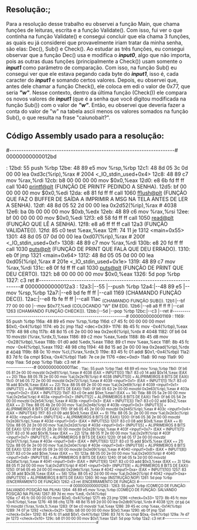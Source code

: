 ## Resolução:;
Para a resolução desse trabalho eu observei a função Main, que chama funções de leituras, escrita e a função Validate(). Com isso, fui ver o que continha na função Validate() e consegui concluir que ela chama 3 funções, as quais eu já considerei que provavelmente iriam tratar da minha senha, são elas: Dec(), Sub() e Check(). Ao estudar as três funções, eu consegui observar que a função Dec() usa e modifica o ***input0***, algo que não importa, pois as outras duas funções (principalmente a Check()) usam somente o ***input1*** como parâmetro de comparação. Com isso, na função Sub() eu consegui ver que ele estava pegando cada byte do ***input1***, isso é, cada caracter do ***input1*** e somando certos valores. Depois, eu observei que, antes dele chamar a função Check(), ele coloca em edi o valor de 0x77, que seria ***"w"***. Nesse contexto, dentro da última função (Check()) ele compara os novos valores de ***input1*** (que é a senha que você digitou modificada na função Sub()) com o valor de ***"w"***. Então, eu observei que deveria fazer a conta do valor de "w" na tabela ascii menos os valores somados na função Sub(), o que resulta na frase "caiunobait?".

## Código Assembly usado para a resolução:

#----------------------------------------------------------------------#
00000000000012bd <main>:
    12bd:	55                   	push   %rbp
    12be:	48 89 e5             	mov    %rsp,%rbp
    12c1:	48 8d 05 3c 0d 00 00 	lea    0xd3c(%rip),%rax        # 2004 <_IO_stdin_used+0x4>
    12c8:	48 89 c7             	mov    %rax,%rdi
    12cb:	b8 00 00 00 00       	mov    $0x0,%eax
    12d0:	e8 6b fd ff ff       	call   1040 <printf@plt>	(FUNÇÃO DE PRINTF PEDINDO A SENHA).
    12d5:	bf 00 00 00 00       	mov    $0x0,%edi
    12da:	e8 81 fd ff ff       	call   1060 <fflush@plt>	(FUNÇÃO QUE FAZ O BUFFER DE SAÍDA A IMPRIMIR A MSG NA TELA ANTES DE LER A SENHA).
    12df:	48 8d 05 52 2d 00 00 	lea    0x2d52(%rip),%rax        # 4038 <input1>
    12e6:	ba 0b 00 00 00       	mov    $0xb,%edx
    12eb:	48 89 c6             	mov    %rax,%rsi
    12ee:	bf 00 00 00 00       	mov    $0x0,%edi
    12f3:	e8 58 fd ff ff       	call   1050 <read@plt>		(FUNÇÃO QUE LÊ A SENHA).
    12f8:	e8 a6 ff ff ff       	call   12a3 <validate>		(FUNÇÃO VALIDATE()).
    12fd:	85 c0                	test   %eax,%eax
    12ff:	74 11                	je     1312 <main+0x55>
    1301:	48 8d 05 07 0d 00 00 	lea    0xd07(%rip),%rax        # 200f <_IO_stdin_used+0xf>
    1308:	48 89 c7             	mov    %rax,%rdi
    130b:	e8 20 fd ff ff       	call   1030 <puts@plt>		(FUNÇÃO DE PRINT QUE FALA QUE DEU ERRADO).
    1310:	eb 0f                	jmp    1321 <main+0x64>
    1312:	48 8d 05 05 0d 00 00 	lea    0xd05(%rip),%rax        # 201e <_IO_stdin_used+0x1e>
    1319:	48 89 c7             	mov    %rax,%rdi
    131c:	e8 0f fd ff ff       	call   1030 <puts@plt>		(FUNÇÃO DE PRINT QUE DEU CERTO).
    1321:	b8 00 00 00 00       	mov    $0x0,%eax
    1326:	5d                   	pop    %rbp
    1327:	c3                   	ret
#----------------------------------------------------------------------#
00000000000012a3 <validate>:
    12a3:|--55                   |--push   %rbp
    12a4:|--48 89 e5             |--mov    %rsp,%rbp
    12a7:|--e8 bd fe ff ff       |--call   1169 <dec>	(CHAMANDO FUNÇÃO DEC()).
    12ac:|--e8 fb fe ff ff       |--call   11ac <sub>	(CHAMANDO FUNÇÃO SUB()).
    12b1:|--bf 77 00 00 00       |--mov    $0x77,%edi	(COLOCANDO "W" EM EDI).
    12b6:|--e8 a8 ff ff ff       |--call   1263 <check>	(CHAMANDO FUNÇÃO CHECK()).
    12bb:|--5d                   |--pop    %rbp
    12bc:|--c3                   |--ret
#----------------------------------------------------------------------#
0000000000001169 <dec>:
    1169:	55                   	push   %rbp
    116a:	48 89 e5             	mov    %rsp,%rbp
    116d:	c7 45 fc 00 00 00 00 	movl   $0x0,-0x4(%rbp)
    1174:	eb 2c                	jmp    11a2 <dec+0x39>
    1176:	8b 45 fc             	mov    -0x4(%rbp),%eax
    1179:	48 98                	cltq
    117b:	48 8d 15 c6 2e 00 00 	lea    0x2ec6(%rip),%rdx        # 4048 <input0>
    1182:	0f b6 04 10          	movzbl (%rax,%rdx,1),%eax
    1186:	89 c2                	mov    %eax,%edx
    1188:	8b 45 d8             	mov    -0x28(%rbp),%eax
    118b:	01 d0                	add    %edx,%eax
    118d:	89 c1                	mov    %eax,%ecx
    118f:	8b 45 fc             	mov    -0x4(%rbp),%eax
    1192:	48 98                	cltq
    1194:	48 8d 15 ad 2e 00 00 	lea    0x2ead(%rip),%rdx        # 4048 <input0>
    119b:	88 0c 10             	mov    %cl,(%rax,%rdx,1)
    119e:	83 45 fc 01          	addl   $0x1,-0x4(%rbp)
    11a2:	83 7d fc 0a          	cmpl   $0xa,-0x4(%rbp)
    11a6:	7e ce                	jle    1176 <dec+0xd>
    11a8:	90                   	nop
    11a9:	90                   	nop
    11aa:	5d                   	pop    %rbp
    11ab:	c3                   	ret
#----------------------------------------------------------------------#
00000000000011ac <sub>:
    11ac:	55                   	push   %rbp
    11ad:	48 89 e5             	mov    %rsp,%rbp
    11b0:	0f b6 05 81 2e 00 00 	movzbl 0x2e81(%rip),%eax        # 4038 <input1>	(EAX = INPUT1[0])
    11b7:	83 c0 14             	add    $0x14,%eax								(EAX += 20)
    11ba:	88 05 78 2e 00 00    	mov    %al,0x2e78(%rip)        # 4038 <input1>	(INPUT1[0] = AL(PRIMEIROS 8 BITS DE EAX))
    11c0:	0f b6 05 72 2e 00 00 	movzbl 0x2e72(%rip),%eax        # 4039 <input1+0x1>	(EAX = INPUT1[1])
    11c7:	83 c0 16             	add    $0x16,%eax									(EAX += 22)
    11ca:	88 05 69 2e 00 00    	mov    %al,0x2e69(%rip)        # 4039 <input1+0x1>	(INPUT1[1] = AL(PRIMEIROS 8 BITS DE EAX))
    11d0:	0f b6 05 63 2e 00 00 	movzbl 0x2e63(%rip),%eax        # 403a <input1+0x2>	(EAX = INPUT1[2])
    11d7:	83 c0 0e             	add    $0xe,%eax1									(EAX += 14)
    11da:	88 05 5a 2e 00 00    	mov    %al,0x2e5a(%rip)        # 403a <input1+0x2>	(INPUT1[2] = AL(PRIMEIROS 8 BITS DE EAX))
    11e0:	0f b6 05 54 2e 00 00 	movzbl 0x2e54(%rip),%eax        # 403b <input1+0x3>	(EAX = INPUT1[3])
    11e7:	83 c0 02             	add    $0x2,%eax									(EAX += 2)
    11ea:	88 05 4b 2e 00 00    	mov    %al,0x2e4b(%rip)        # 403b <input1+0x3>	(INPUT1[3] = AL(PRIMEIROS 8 BITS DE EAX))
    11f0:	0f b6 05 45 2e 00 00 	movzbl 0x2e45(%rip),%eax        # 403c <input1+0x4> (EAX = INPUT1[4])
    11f7:	83 c0 09             	add    $0x9,%eax									(EAX += 9)
    11fa:	88 05 3c 2e 00 00    	mov    %al,0x2e3c(%rip)        # 403c <input1+0x4>	(INPUT1[4] = AL(PRIMEIROS 8 BITS DE EAX))
    1200:	0f b6 05 36 2e 00 00 	movzbl 0x2e36(%rip),%eax        # 403d <input1+0x5>	(EAX = INPUT1[5])
    1207:	83 c0 08             	add    $0x8,%eax									(EAX += 8)
    120a:	88 05 2d 2e 00 00    	mov    %al,0x2e2d(%rip)        # 403d <input1+0x5>	(INPUT1[5] = AL(PRIMEIROS 8 BITS DE EAX))
    1210:	0f b6 05 28 2e 00 00 	movzbl 0x2e28(%rip),%eax        # 403f <input1+0x7>	(EAX = INPUT1[7])
    1217:	83 c0 16             	add    $0x16,%eax									(EAX += 22)
    121a:	88 05 1f 2e 00 00    	mov    %al,0x2e1f(%rip)        # 403f <input1+0x7>	(INPUT1[7] = AL(PRIMEIROS 8 BITS DE EAX))
    1220:	0f b6 05 17 2e 00 00 	movzbl 0x2e17(%rip),%eax        # 403e <input1+0x6>	(EAX = INPUT1[6])
    1227:	83 c0 15             	add    $0x15,%eax									(EAX += 21)
    122a:	88 05 0e 2e 00 00    	mov    %al,0x2e0e(%rip)        # 403e <input1+0x6>	(INPUT1[6] = AL(PRIMEIROS 8 BITS DE EAX))
    1230:	0f b6 05 09 2e 00 00 	movzbl 0x2e09(%rip),%eax        # 4040 <input1+0x8>	(EAX = INPUT1[8])
    1237:	83 c0 0e             	add    $0xe,%eax									(EAX += 10)
    123a:	88 05 00 2e 00 00    	mov    %al,0x2e00(%rip)        # 4040 <input1+0x8>	(INPUT1[8] = AL(PRIMEIROS 8 BITS DE EAX))
    1240:	0f b6 05 fa 2d 00 00 	movzbl 0x2dfa(%rip),%eax        # 4041 <input1+0x9>	(EAX = INPUT1[9])
    1247:	83 c0 03             	add    $0x3,%eax									(EAX += 3)
    124a:	88 05 f1 2d 00 00    	mov    %al,0x2df1(%rip)        # 4041 <input1+0x9>	(INPUT1[9] = AL(PRIMEIROS 8 BITS DE EAX))
    1250:	0f b6 05 eb 2d 00 00 	movzbl 0x2deb(%rip),%eax        # 4042 <input1+0xa>	(EAX = INPUT1[10])
    1257:	83 c0 38             	add    $0x38,%eax									(EAX += 56)
    125a:	88 05 e2 2d 00 00    	mov    %al,0x2de2(%rip)        # 4042 <input1+0xa>	(INPUT1[10] = AL(PRIMEIROS 8 BITS DE EAX))
    1260:	90                   	nop													(INSTRUÇÃO NOP)
    1261:	5d                   	pop    %rbp											(ENCERRAMENTO DE FUNÇÃO)
    1262:	c3                   	ret													(ENCERRAMENTO DE FUNÇÃO)
#----------------------------------------------------------------------#
0000000000001263 <check>:
    1263:	55                   	push   %rbp											(COMEÇO DE FUNÇÃO: SALVANDO POSIÇÃO NA PILHA)
    1264:	48 89 e5             	mov    %rsp,%rbp									(COMEÇO DE FUNÇÃO: SALVANDO POSIÇÃO NA PILHA)
    1267:	89 7d ec             	mov    %edi,-0x14(%rbp)								
    126a:	c7 45 fc 00 00 00 00 	movl   $0x0,-0x4(%rbp)
    1271:	eb 23                	jmp    1296 <check+0x33>
    1273:	8b 45 fc             	mov    -0x4(%rbp),%eax
    1276:	48 98                	cltq
    1278:	48 8d 15 b9 2d 00 00 	lea    0x2db9(%rip),%rdx        # 4038 <input1>
    127f:	0f b6 04 10          	movzbl (%rax,%rdx,1),%eax
    1283:	0f be c0             	movsbl %al,%eax
    1286:	39 45 ec             	cmp    %eax,-0x14(%rbp)
    1289:	74 07                	je     1292 <check+0x2f>
    128b:	b8 00 00 00 00       	mov    $0x0,%eax
    1290:	eb 0f                	jmp    12a1 <check+0x3e>
    1292:	83 45 fc 01          	addl   $0x1,-0x4(%rbp)
    1296:	83 7d fc 0a          	cmpl   $0xa,-0x4(%rbp)
    129a:	7e d7                	jle    1273 <check+0x10>
    129c:	b8 01 00 00 00       	mov    $0x1,%eax
    12a1:	5d                   	pop    %rbp
    12a2:	c3                   	ret
#----------------------------------------------------------------------#
